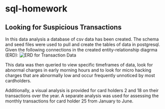 # sql-homework
## Looking for Suspicious Transactions
In this data analysis a database of csv data has been created. The schema and seed files were used to pull and create the tables of data in postgresql. Given the following connections in the created entity-relationship diagrma (ERD):
![ERD for Transaction Data]("https://github.com/awanzek/sql-homework/blob/master/ERD.png?raw=true")


This data was then queried to view specific timeframes of data, look for abnormal charges in early morning hours and to look for micro hacking charges that are abnormally low and occur frequently unnoticed by most cardholders.

Additionally, a visual analysis is provided for card holders 2 and 18 on their transactions over the year. A separate analysis was used for assessing the monthly transactions for card holder 25 from January to June.

